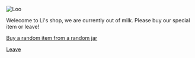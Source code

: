 ![Loo](https://upload.wikimedia.org/wikipedia/commons/thumb/f/f8/Nizwa-Grocery.jpg/190px-Nizwa-Grocery.jpg)

Welecome to Li's shop, we are currently out of milk.
Please buy our special item or leave!

[Buy a random item from a random jar](Jar2.md)

[Leave](Leave2.md)